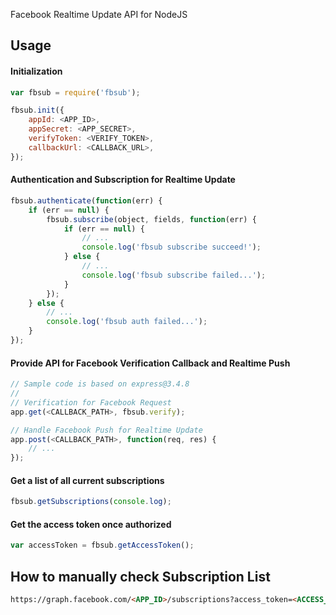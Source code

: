 Facebook Realtime Update API for NodeJS

## Usage
#### Initialization
```js
var fbsub = require('fbsub');

fbsub.init({
    appId: <APP_ID>,
    appSecret: <APP_SECRET>,
    verifyToken: <VERIFY_TOKEN>,
    callbackUrl: <CALLBACK_URL>,
});
```

#### Authentication and Subscription for Realtime Update
```js
fbsub.authenticate(function(err) {
    if (err == null) {
        fbsub.subscribe(object, fields, function(err) {
            if (err == null) {
                // ...
                console.log('fbsub subscribe succeed!');
            } else {
                // ...
                console.log('fbsub subscribe failed...');
            }
        });
    } else {
        // ...
        console.log('fbsub auth failed...');
    }
});
```

#### Provide API for Facebook Verification Callback and Realtime Push
```js
// Sample code is based on express@3.4.8
// 
// Verification for Facebook Request
app.get(<CALLBACK_PATH>, fbsub.verify);

// Handle Facebook Push for Realtime Update
app.post(<CALLBACK_PATH>, function(req, res) {
    // ...
});
```

#### Get a list of all current subscriptions
```js
fbsub.getSubscriptions(console.log);
```

#### Get the access token once authorized
```js
var accessToken = fbsub.getAccessToken();
```

## How to manually check Subscription List
```html
https://graph.facebook.com/<APP_ID>/subscriptions?access_token=<ACCESS_TOKEN>
```
